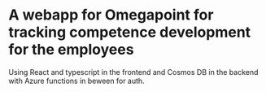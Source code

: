 # A webapp for Omegapoint for tracking competence development for the employees
Using React and typescript in the frontend and Cosmos DB in the backend with Azure functions in beween for auth. 
